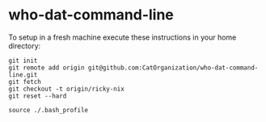 # who-dat-command-line 
To setup in a fresh machine execute these instructions in your home directory:

    git init
    git remote add origin git@github.com:CatOrganization/who-dat-command-line.git
    git fetch
    git checkout -t origin/ricky-nix
    git reset --hard
    
    source ./.bash_profile
